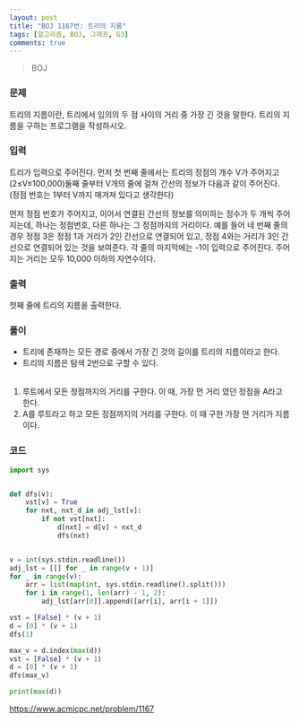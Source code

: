 ```yaml
---
layout: post
title: "BOJ 1167번: 트리의 지름"
tags: [알고리즘, BOJ, 그래프, G3]
comments: true
---
```


> BOJ

### 문제
트리의 지름이란, 트리에서 임의의 두 점 사이의 거리 중 가장 긴 것을 말한다. 트리의 지름을 구하는 프로그램을 작성하시오.

### 입력
트리가 입력으로 주어진다. 먼저 첫 번째 줄에서는 트리의 정점의 개수 V가 주어지고 (2≤V≤100,000)둘째 줄부터 V개의 줄에 걸쳐 간선의 정보가 다음과 같이 주어진다. (정점 번호는 1부터 V까지 매겨져 있다고 생각한다)

먼저 정점 번호가 주어지고, 이어서 연결된 간선의 정보를 의미하는 정수가 두 개씩 주어지는데, 하나는 정점번호, 다른 하나는 그 정점까지의 거리이다. 예를 들어 네 번째 줄의 경우 정점 3은 정점 1과 거리가 2인 간선으로 연결되어 있고, 정점 4와는 거리가 3인 간선으로 연결되어 있는 것을 보여준다. 각 줄의 마지막에는 -1이 입력으로 주어진다. 주어지는 거리는 모두 10,000 이하의 자연수이다.

### 출력
첫째 줄에 트리의 지름을 출력한다.


### 풀이

* 트리에 존재하는 모든 경로 중에서 가장 긴 것의 길이를 트리의 지름이라고 한다.
* 트리의 지름은 탐색 2번으로 구할 수 있다.<br><br>

1. 루트에서 모든 정점까지의 거리를 구한다. 이 때, 가장 먼 거리 였던 정점을 A라고 한다.
2. A를 루트라고 하고 모든 정점까지의 거리를 구한다. 이 때 구한 가장 먼 거리가 지름이다.


### 코드
```python
import sys


def dfs(v):
    vst[v] = True
    for nxt, nxt_d in adj_lst[v]:
        if not vst[nxt]:
            d[nxt] = d[v] + nxt_d
            dfs(nxt)


v = int(sys.stdin.readline())
adj_lst = [[] for _ in range(v + 1)]
for _ in range(v):
    arr = list(map(int, sys.stdin.readline().split()))
    for i in range(1, len(arr) - 1, 2):
        adj_lst[arr[0]].append([arr[i], arr[i + 1]])

vst = [False] * (v + 1)
d = [0] * (v + 1)
dfs(1)

max_v = d.index(max(d))
vst = [False] * (v + 1)
d = [0] * (v + 1)
dfs(max_v)

print(max(d))

```

<https://www.acmicpc.net/problem/1167>
